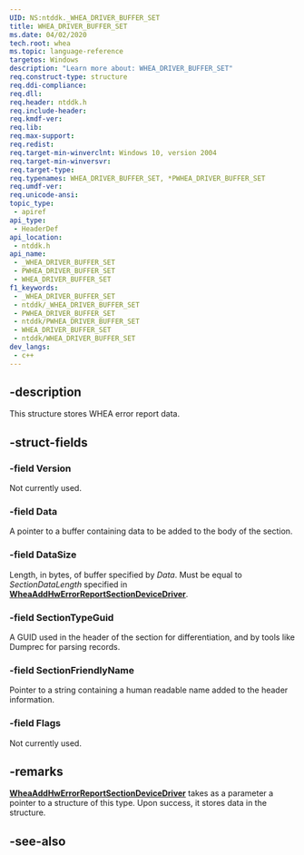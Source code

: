 ```yaml
---
UID: NS:ntddk._WHEA_DRIVER_BUFFER_SET
title: WHEA_DRIVER_BUFFER_SET
ms.date: 04/02/2020
tech.root: whea
ms.topic: language-reference
targetos: Windows
description: "Learn more about: WHEA_DRIVER_BUFFER_SET"
req.construct-type: structure
req.ddi-compliance: 
req.dll: 
req.header: ntddk.h
req.include-header: 
req.kmdf-ver: 
req.lib: 
req.max-support: 
req.redist: 
req.target-min-winverclnt: Windows 10, version 2004
req.target-min-winversvr: 
req.target-type: 
req.typenames: WHEA_DRIVER_BUFFER_SET, *PWHEA_DRIVER_BUFFER_SET
req.umdf-ver: 
req.unicode-ansi: 
topic_type:
 - apiref
api_type:
 - HeaderDef
api_location:
 - ntddk.h
api_name:
 - _WHEA_DRIVER_BUFFER_SET
 - PWHEA_DRIVER_BUFFER_SET
 - WHEA_DRIVER_BUFFER_SET
f1_keywords:
 - _WHEA_DRIVER_BUFFER_SET
 - ntddk/_WHEA_DRIVER_BUFFER_SET
 - PWHEA_DRIVER_BUFFER_SET
 - ntddk/PWHEA_DRIVER_BUFFER_SET
 - WHEA_DRIVER_BUFFER_SET
 - ntddk/WHEA_DRIVER_BUFFER_SET
dev_langs:
 - c++
---
```


## -description

This structure stores WHEA error report data.

## -struct-fields

### -field Version

Not currently used.

### -field Data

A pointer to a buffer containing data to be added to the body of the section.

### -field DataSize

Length, in bytes, of buffer specified by *Data*. Must be equal to *SectionDataLength* specified in [**WheaAddHwErrorReportSectionDeviceDriver**](nf-ntddk-wheaaddhwerrorreportsectiondevicedriver.md).

### -field SectionTypeGuid

A GUID used in the header of the section for differentiation, and by tools like Dumprec for parsing records.

### -field SectionFriendlyName

Pointer to a string containing a human readable name added to the header information.

### -field Flags

Not currently used.

## -remarks

[**WheaAddHwErrorReportSectionDeviceDriver**](nf-ntddk-wheaaddhwerrorreportsectiondevicedriver.md) takes as a parameter a pointer to a structure of this type. Upon success, it stores data in the structure.

## -see-also

